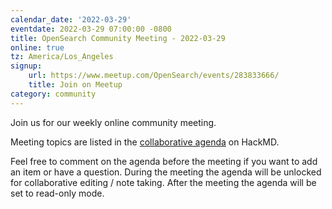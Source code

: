 ```yaml
---
calendar_date: '2022-03-29'
eventdate: 2022-03-29 07:00:00 -0800
title: OpenSearch Community Meeting - 2022-03-29
online: true
tz: America/Los_Angeles
signup:
    url: https://www.meetup.com/OpenSearch/events/283833666/
    title: Join on Meetup
category: community
---
```


Join us for our weekly online community meeting.

Meeting topics are listed in the [collaborative agenda](https://hackmd.io/@HmdZWaVnQU6M8icdvC5TwQ/HJJg9vxJ9) on HackMD.

Feel free to comment on the agenda before the meeting if you want to add an item or have a question.
During the meeting the agenda will be unlocked for collaborative editing / note taking. After the meeting the agenda will be set to read-only mode.
